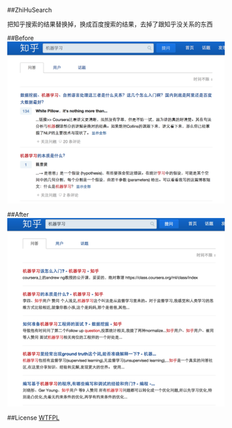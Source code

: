 ##ZhiHuSearch

把知乎搜索的结果替换掉，换成百度搜索的结果，去掉了跟知乎没关系的东西

##Before
![img](https://raw.githubusercontent.com/justdark/ZhiHuSearch/master/before.png)


##After
![img](https://raw.githubusercontent.com/justdark/ZhiHuSearch/master/after.png)


##License
[WTFPL](http://www.wtfpl.net/)
